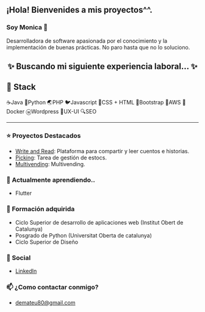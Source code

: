 ## ¡Hola! Bienvenides a mis proyectos^^. 
### Soy Monica 👋
<p>Desarrolladora de software apasionada por el conocimiento y la implementación de buenas prácticas. No paro hasta que no lo soluciono.</p>

<h2 align="center">
  ✨ Buscando mi siguiente experiencia laboral... ✨
</h2>

## 💼 Stack
☕️Java 🐍Python 🌏PHP 🐦Javascript 🦚CSS + HTML 🦎Bootstrap 🐘AWS 🐳Docker ⓦWordpress 🌈UX-UI 🔍SEO
<hr>

### ⭐️ Proyectos Destacados
- [Write and Read](https://github.com/demateu/write_and_read): Plataforma para compartir y leer cuentos e historias.
- [Picking](https://github.com/demateu/picking): Tarea de gestión de estocs.
- [Multivending](https://github.com/demateu/multivending): Multivending.

### 🌱 Actualmente aprendiendo..
- Flutter

### 🧠 Formación adquirida
- Ciclo Superior de desarrollo de aplicaciones web (Institut Obert de Catalunya)
- Posgrado de Python (Universitat Oberta de catalunya)
- Ciclo Superior de Diseño

### 💬 Social
- [LinkedIn](https://www.linkedin.com/in/demateu/)

### 📫 ¿Como contactar conmigo?
- <a href="mailto:demateu80@gmail.com">demateu80@gmail.com</a>

<!--
**demateu/demateu** is a ✨ _special_ ✨ repository because its `README.md` (this file) appears on your GitHub profile.
Here are some ideas to get you started:
- 🤔 I’m looking for help with ...
- ⚡ Fun fact: ...
## 🔭 Actualmente trabajando en..
- Una app para practicar Flutter
-->
